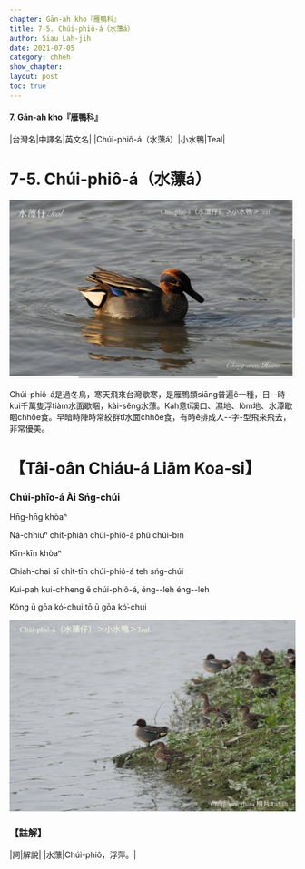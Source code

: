 ```yaml
---
chapter: Gān-ah kho『雁鴨科』
title: 7-5. Chúi-phiô-á（水薸á）
author: Siau Lah-jih
date: 2021-07-05
category: chheh
show_chapter: 
layout: post
toc: true
---
```


#### 7. Gān-ah kho『雁鴨科』

|台灣名|中譯名|英文名|
|Chúi-phiô-á（水薸á）|小水鴨|Teal|


# 7-5. Chúi-phiô-á（水薸á）

![](../too5/07/07-5-1.水薸á.jpg)


Chúi-phiô-á是過冬鳥，寒天飛來台灣歇寒，是雁鴨類siāng普遍ê一種，日--時kui千萬隻浮tiàm水面歇睏，kài-sêng水薸。Kah意tī溪口、濕地、lòm地、水潭歇睏chhōe食。早暗時陣時常絞群tī水面chhōe食，有時ē排成人--字-型飛來飛去，非常優美。


# 【Tâi-oân Chiáu-á Liām Koa-si】

### **Chúi-phîo-á Ài Sńg-chúi**

Hn̄g-hn̄g khòaⁿ

Ná-chhiūⁿ chi̍t-phiàn chúi-phiô-á phû chúi-bīn

Kīn-kīn khòaⁿ

Chiah-chai sī chi̍t-tīn chúi-phiô-á teh sńg-chúi

Kui-pah kui-chheng ê chúi-phiô-á, éng--leh éng--leh

Kóng ū gōa kó͘-chui tō ū gōa kó͘-chui



![](../too5/07/07-5-2.水薸仔.jpg)


### 【註解】

|詞|解說|
|水薸|Chúi-phiô，浮萍。|
